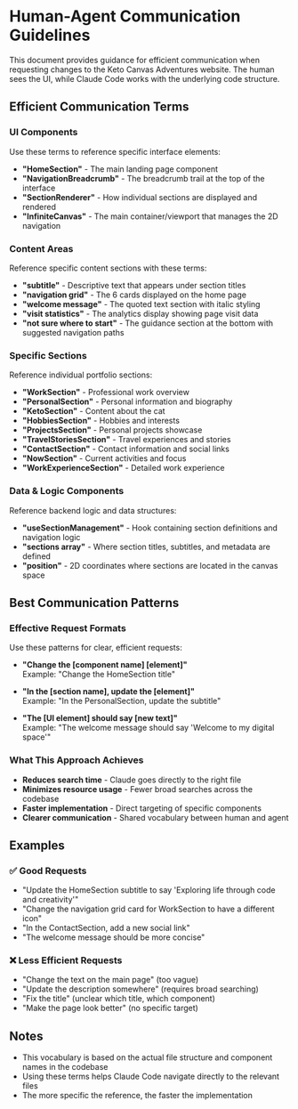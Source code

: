 # Human-Agent Communication Guidelines

This document provides guidance for efficient communication when requesting changes to the Keto Canvas Adventures website. The human sees the UI, while Claude Code works with the underlying code structure.

## Efficient Communication Terms

### UI Components
Use these terms to reference specific interface elements:

- **"HomeSection"** - The main landing page component
- **"NavigationBreadcrumb"** - The breadcrumb trail at the top of the interface
- **"SectionRenderer"** - How individual sections are displayed and rendered
- **"InfiniteCanvas"** - The main container/viewport that manages the 2D navigation

### Content Areas
Reference specific content sections with these terms:

- **"subtitle"** - Descriptive text that appears under section titles
- **"navigation grid"** - The 6 cards displayed on the home page
- **"welcome message"** - The quoted text section with italic styling
- **"visit statistics"** - The analytics display showing page visit data
- **"not sure where to start"** - The guidance section at the bottom with suggested navigation paths

### Specific Sections
Reference individual portfolio sections:

- **"WorkSection"** - Professional work overview
- **"PersonalSection"** - Personal information and biography
- **"KetoSection"** - Content about the cat
- **"HobbiesSection"** - Hobbies and interests
- **"ProjectsSection"** - Personal projects showcase
- **"TravelStoriesSection"** - Travel experiences and stories
- **"ContactSection"** - Contact information and social links
- **"NowSection"** - Current activities and focus
- **"WorkExperienceSection"** - Detailed work experience

### Data & Logic Components
Reference backend logic and data structures:

- **"useSectionManagement"** - Hook containing section definitions and navigation logic  
- **"sections array"** - Where section titles, subtitles, and metadata are defined
- **"position"** - 2D coordinates where sections are located in the canvas space

## Best Communication Patterns

### Effective Request Formats
Use these patterns for clear, efficient requests:

- **"Change the [component name] [element]"**  
  Example: "Change the HomeSection title"

- **"In the [section name], update the [element]"**  
  Example: "In the PersonalSection, update the subtitle"

- **"The [UI element] should say [new text]"**  
  Example: "The welcome message should say 'Welcome to my digital space'"

### What This Approach Achieves
- **Reduces search time** - Claude goes directly to the right file
- **Minimizes resource usage** - Fewer broad searches across the codebase
- **Faster implementation** - Direct targeting of specific components
- **Clearer communication** - Shared vocabulary between human and agent

## Examples

### ✅ Good Requests
- "Update the HomeSection subtitle to say 'Exploring life through code and creativity'"
- "Change the navigation grid card for WorkSection to have a different icon"
- "In the ContactSection, add a new social link"
- "The welcome message should be more concise"

### ❌ Less Efficient Requests  
- "Change the text on the main page" (too vague)
- "Update the description somewhere" (requires broad searching)
- "Fix the title" (unclear which title, which component)
- "Make the page look better" (no specific target)

## Notes
- This vocabulary is based on the actual file structure and component names in the codebase
- Using these terms helps Claude Code navigate directly to the relevant files
- The more specific the reference, the faster the implementation